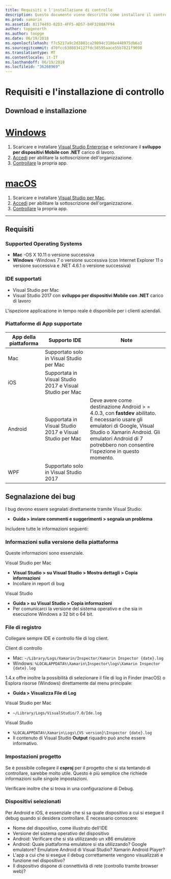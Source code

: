 ```yaml
---
title: Requisiti e l'installazione di controllo
description: Questo documento viene descritto come installare il controllo di Xamarin e ne illustra il sistema operativo supportato, IDE e piattaforme di app.
ms.prod: xamarin
ms.assetid: 81174493-02D3-4FF5-AD57-04F3288A7F94
author: topgenorth
ms.author: toopge
ms.date: 06/19/2018
ms.openlocfilehash: f7c5217a9c2d3881ca29094c3186e448975db6a3
ms.sourcegitcommit: d70fcc6380834127fdc58595aace55b7821f9098
ms.translationtype: MT
ms.contentlocale: it-IT
ms.lasthandoff: 06/19/2018
ms.locfileid: "36268969"
---
```

# <a name="inspector-installation-and-requirements"></a>Requisiti e l'installazione di controllo

## <a name="download-and-installation"></a>Download e installazione

# <a name="windowstabwindows"></a>[Windows](#tab/windows)

1. Scaricare e installare [Visual Studio Enterprise](https://www.visualstudio.com/vs/) e selezionare il **sviluppo per dispositivi Mobile con .NET** carico di lavoro.
1. [Accedi](https://docs.microsoft.com/visualstudio/ide/signing-in-to-visual-studio) per abilitare la sottoscrizione dell'organizzazione.
1. [Controllare](~/tools/inspector/inspect.md) la propria app.

# <a name="macostabmacos"></a>[macOS](#tab/macos)

1. Scaricare e installare [Visual Studio per Mac](https://www.visualstudio.com/vs/mac/).
1. [Accedi](https://docs.microsoft.com/visualstudio/mac/activation) per abilitare la sottoscrizione dell'organizzazione.
1. [Controllare](~/tools/inspector/inspect.md) la propria app.

-----

## <a name="requirements"></a>Requisiti

### <a name="supported-operating-systems"></a>Supported Operating Systems

- **Mac** -OS X 10.11 o versione successiva
- **Windows** -Windows 7 o versione successiva (con Internet Explorer 11 o versione successiva e .NET 4.6.1 o versione successiva)

### <a name="supported-ides"></a>IDE supportati

- Visual Studio per Mac
- Visual Studio 2017 con **sviluppo per dispositivi Mobile con .NET** carico di lavoro

L'ispezione applicazione in tempo reale è disponibile per i clienti aziendali.

<a name="supported-platforms" />

### <a name="supported-app-platforms"></a>Piattaforme di App supportate

|App della piattaforma|Supporto IDE|Note|
|--- |--- |--- |
|Mac|Supportato solo in Visual Studio per Mac|
|iOS|Supportata in Visual Studio 2017 e Visual Studio per Mac| |
|Android|Supportata in Visual Studio 2017 e Visual Studio per Mac|Deve avere come destinazione Android > = 4.0.3, con **fastdev** abilitato.<br />È necessario usare gli emulatori di Google, Visual Studio o Xamarin Android. Gli emulatori Android di 7 potrebbero non consentire l'ispezione in questo momento.|
|WPF|Supportato solo in Visual Studio 2017|

<a name="reporting-bugs" />

## <a name="reporting-bugs"></a>Segnalazione dei bug

I bug devono essere segnalati direttamente tramite Visual Studio:

- **Guida > inviare commenti e suggerimenti > segnala un problema**

Includere tutte le informazioni seguenti:

### <a name="platform-version-information"></a>Informazioni sulla versione della piattaforma

Queste informazioni sono essenziale.

Visual Studio per Mac

- **Visual Studio > su Visual Studio > Mostra dettagli > Copia informazioni**
- Incollare in report di bug

Visual Studio

- **Guida > su Visual Studio > Copia informazioni**
- Per comunicarci la versione del sistema operativo e che sia in esecuzione Windows a 32 bit o 64 bit.

### <a name="log-files"></a>File di registro

Collegare sempre IDE e controllo file di log client.

Client di controllo

- Mac: `~/Library/Logs/Xamarin/Inspector/Xamarin Inspector {date}.log`
- Windows: `%LOCALAPPDATA%\Xamarin\Inspector\logs\Xamarin Inspector {date}.log`

1.4.x offre inoltre la possibilità di selezionare il file di log in Finder (macOS) o Esplora risorse (Windows) direttamente dal menu principale:

- **Guida > Visualizza File di Log**

Visual Studio per Mac

- `~/Library/Logs/VisualStudio/7.0/Ide.log`

Visual Studio

- `%LOCALAPPDATA%\Xamarin\Logs\{VS version}\Inspector {date}.log`
- Il contenuto di Visual Studio **Output** riquadro può anche essere informativo.

### <a name="project-settings"></a>Impostazioni progetto

Se è possibile collegare il **csproj** per il progetto che si sta tentando di controllare, sarebbe molto utile. Questo è più semplice che richiede informazioni sulle singole impostazioni.

Verificare inoltre che si trova in una configurazione di Debug.

### <a name="selected-devices"></a>Dispositivi selezionati

Per Android e iOS, è essenziale che si sa quale dispositivo a cui si esegue il debug quando si desidera controllare. È necessario conoscere:

- Nome del dispositivo, come illustrato dell'IDE
- Versione del sistema operativo del dispositivo
- Android: Verificare che si sta utilizzando un x86 emulatore
- Android: Quale piattaforma emulatore si sta utilizzando? Google emulatore? Emulatore Android di Visual Studio? Xamarin Android Player?
- L'app a cui che si esegue il debug correttamente vengono visualizzati e funzione nel dispositivo?
- Il dispositivo dispone di connettività di rete (controllo tramite browser web)?

[client-bugs]: https://github.com/Microsoft/workbooks/issues/new
